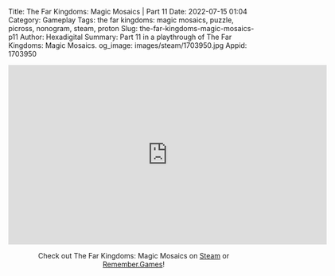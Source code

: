Title: The Far Kingdoms: Magic Mosaics | Part 11
Date: 2022-07-15 01:04
Category: Gameplay
Tags: the far kingdoms: magic mosaics, puzzle, picross, nonogram, steam, proton
Slug: the-far-kingdoms-magic-mosaics-p11
Author: Hexadigital
Summary: Part 11 in a playthrough of The Far Kingdoms: Magic Mosaics.
og_image: images/steam/1703950.jpg
Appid: 1703950

<center><iframe src="https://www.youtube.com/embed/q36S_A98E-M?feature=oembed" allow="accelerometer; autoplay; encrypted-media; gyroscope; picture-in-picture" width="640" height="360" frameborder="0"></iframe>

Check out The Far Kingdoms: Magic Mosaics on [Steam](https://store.steampowered.com/app/1703950/?curator_clanid=34633900) or [Remember.Games](https://remember.games/game/1211/)!</center>